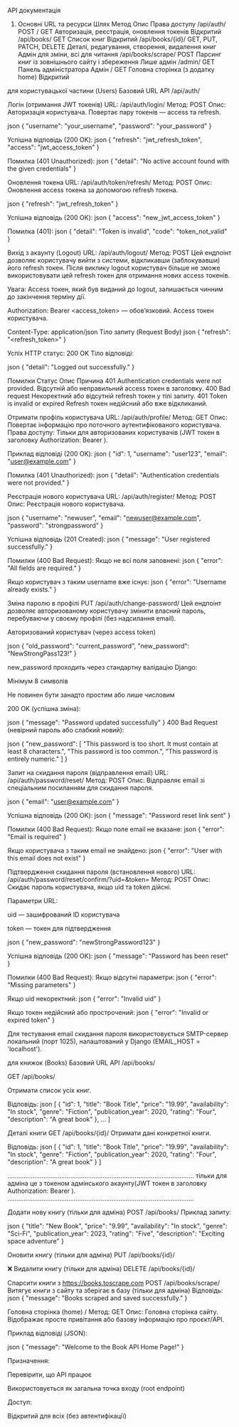 API документація

1. Основні URL та ресурси
Шлях	Метод	Опис	Права доступу
/api/auth/	POST / GET	Авторизація, реєстрація, оновлення токенів	Відкритий
/api/books/	GET	Список книг	Відкритий
/api/books/{id}/	GET, PUT, PATCH, DELETE	Деталі, редагування, створення, видалення книг	Адмін для зміни, всі для читання
/api/books/scrape/	POST	Парсинг книг із зовнішнього сайту і збереження	Лише адмін
/admin/	GET	Панель адміністратора	Адмін
/	GET	Головна сторінка (з додатку home)	Відкритий



для користувацької частини (Users) Базовий URL API
/api/auth/


Логін (отримання JWT токенів)
URL: /api/auth/login/
Метод: POST
Опис: Авторизація користувача. Повертає пару токенів — access та refresh.

json
{
  "username": "your_username",
  "password": "your_password"
}

Успішна відповідь (200 OK):
json
{
  "refresh": "jwt_refresh_token",
  "access": "jwt_access_token"
}

Помилка (401 Unauthorized):
json
{
  "detail": "No active account found with the given credentials"
}


Оновлення токена
URL: /api/auth/token/refresh/
Метод: POST
Опис: Оновлення access токена за допомогою refresh токена.

json
{
  "refresh": "jwt_refresh_token"
}

Успішна відповідь (200 OK):
json
{
  "access": "new_jwt_access_token"
}

Помилка (401):
json
{
    "detail": "Token is invalid",
    "code": "token_not_valid"
}


Вихід з акаунту (Logout)
URL: /api/auth/logout/
Метод: POST
Цей ендпоінт дозволяє користувачу вийти з системи, відкликавши (заблокувавши) його refresh токен. Після виклику logout користувач більше не зможе використовувати цей refresh токен для отримання нових access токенів.

Увага: Access токен, який був виданий до logout, залишається чинним до закінчення терміну дії.

Authorization: Bearer <access_token> — обов’язковий. Access токен користувача.

Content-Type: application/json
Тіло запиту (Request Body)
json
{
  "refresh": "<refresh_token>"
}

Успіх
HTTP статус: 200 OK
Тіло відповіді:

json
{
  "detail": "Logged out successfully."
}

Помилки
Статус	Опис	Причина
401	Authentication credentials were not provided.	Відсутній або неправильний access токен в заголовку.
400	Bad request	Некоректний або відсутній refresh токен у тілі запиту.
401	Token is invalid or expired	Refresh токен недійсний або вже відкликаний.






Отримати профіль користувача
URL: /api/auth/profile/
Метод: GET
Опис: Повертає інформацію про поточного аутентифікованого користувача.
Права доступу: Тільки для авторизованих користувачів (JWT токен в заголовку Authorization: Bearer <token>).

Приклад відповіді (200 OK):
json
{
  "id": 1,
  "username": "user123",
  "email": "user@example.com"
}

Помилка (401 Unauthorized):
json
{
  "detail": "Authentication credentials were not provided."
}



Реєстрація нового користувача
URL: /api/auth/register/
Метод: POST
Опис: Реєстрація нового користувача.

json
{
  "username": "newuser",
  "email": "newuser@example.com",
  "password": "strongpassword"
}

Успішна відповідь (201 Created):
json
{
  "message": "User registered successfully."
}

Помилки (400 Bad Request):
Якщо не всі поля заповнені:
json
{
  "error": "All fields are required."
}

Якщо користувач з таким username вже існує:
json
{
  "error": "Username already exists."
}

Зміна паролю в профілі
PUT /api/auth/change-password/
Цей ендпоінт дозволяє авторизованому користувачу змінити власний пароль, перебуваючи у своєму профілі (без надсилання email).

Авторизований користувач (через access token)

json
{
  "old_password": "current_password",
  "new_password": "NewStrongPass123!"
}

new_password проходить через стандартну валідацію Django:

Мінімум 8 символів

Не повинен бути занадто простим або лише числовим

200 OK (успішна зміна):

json
{
  "message": "Password updated successfully"
}
400 Bad Request (невірний пароль або слабкий новий):

json
{
  "new_password": [
    "This password is too short. It must contain at least 8 characters.",
    "This password is too common.",
    "This password is entirely numeric."
  ]
}


Запит на скидання пароля (відправлення email)
URL: /api/auth/password/reset/
Метод: POST
Опис: Відправляє email зі спеціальним посиланням для скидання пароля.

json
{
  "email": "user@example.com"
}

Успішна відповідь (200 OK):
json
{
  "message": "Password reset link sent"
}

Помилки (400 Bad Request):
Якщо поле email не вказане:
json
{
  "error": "Email is required"
}

Якщо користувача з таким email не знайдено:
json
{
  "error": "User with this email does not exist"
}



Підтвердження скидання пароля (встановлення нового)
URL: /api/auth/password/reset/confirm/?uid=<uid>&token=<token>
Метод: POST
Опис: Скидає пароль користувача, якщо uid та token дійсні.

Параметри URL:

uid — зашифрований ID користувача

token — токен для підтвердження

json
{
  "new_password": "newStrongPassword123"
}

Успішна відповідь (200 OK):
json
{
  "message": "Password has been reset"
}

Помилки (400 Bad Request):
Якщо відсутні параметри:
json
{
  "error": "Missing parameters"
}

Якщо uid некоректний:
json
{
  "error": "Invalid uid"
}

Якщо токен недійсний або прострочений:
json
{
  "error": "Invalid or expired token"
}

Для тестування email скидання пароля використовується SMTP-сервер локальний (порт 1025), налаштований у Django (EMAIL_HOST = 'localhost').








для книжок (Books) Базовий URL API /api/books/

GET /api/books/

Отримати список усіх книг.

Відповідь:
json
[
  {
    "id": 1,
    "title": "Book Title",
    "price": "19.99",
    "availability": "In stock",
    "genre": "Fiction",
    "publication_year": 2020,
    "rating": "Four",
    "description": "A great book"
  },
  ...
]



Деталі книги
GET /api/books/{id}/
Отримати дані конкретної книги.

Відповідь:
json
[
  {
    "id": 1,
    "title": "Book Title",
    "price": "19.99",
    "availability": "In stock",
    "genre": "Fiction",
    "publication_year": 2020,
    "rating": "Four",
    "description": "A great book"
  }
]

........................................................................................................
тільки для адміна це з токеном адмінського акаунту(JWT токен в заголовку Authorization: Bearer <token>).
........................................................................................................

Додати нову книгу (тільки для адміна)
POST /api/books/
Приклад запиту:

json
{
  "title": "New Book",
  "price": "9.99",
  "availability": "In stock",
  "genre": "Sci-Fi",
  "publication_year": 2023,
  "rating": "Five",
  "description": "Exciting space adventure"
}


Оновити книгу (тільки для адміна)
PUT /api/books/{id}/


❌ Видалити книгу (тільки для адміна)
DELETE /api/books/{id}/


Спарсити книги з https://books.toscrape.com
POST /api/books/scrape/
Витягує книги з сайту та зберігає в базу (тільки для адміна)
Відповідь:
json
{
  "message": "Books scraped and saved successfully."
}







Головна сторінка (home)
/
Метод: GET
Опис:
Головна сторінка сайту. Відображає просте привітання або базову інформацію про проєкт/API.

Приклад відповіді (JSON):

json
{
  "message": "Welcome to the Book API Home Page!"
}

Призначення:

Перевірити, що API працює

Використовується як загальна точка входу (root endpoint)

Доступ:

Відкритий для всіх (без автентифікації)











